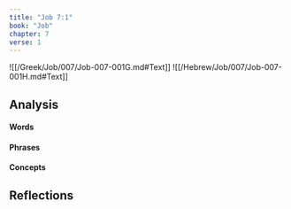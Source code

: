 ```yaml
---
title: "Job 7:1"
book: "Job"
chapter: 7
verse: 1
---
```

![[/Greek/Job/007/Job-007-001G.md#Text]]
![[/Hebrew/Job/007/Job-007-001H.md#Text]]

## Analysis

#### Words

#### Phrases

#### Concepts

## Reflections
